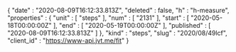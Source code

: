 {
  "date" : "2020-08-09T16:12:33.813Z",
  "deleted" : false,
  "h" : "h-measure",
  "properties" : {
    "unit" : [ "steps" ],
    "num" : [ "2131" ],
    "start" : [ "2020-05-18T00:00:00Z" ],
    "end" : [ "2020-05-19T00:00:00Z" ],
    "published" : [ "2020-08-09T16:12:33.813Z" ]
  },
  "kind" : "steps",
  "slug" : "2020/08/49lcf",
  "client_id" : "https://www-api.jvt.me/fit"
}
